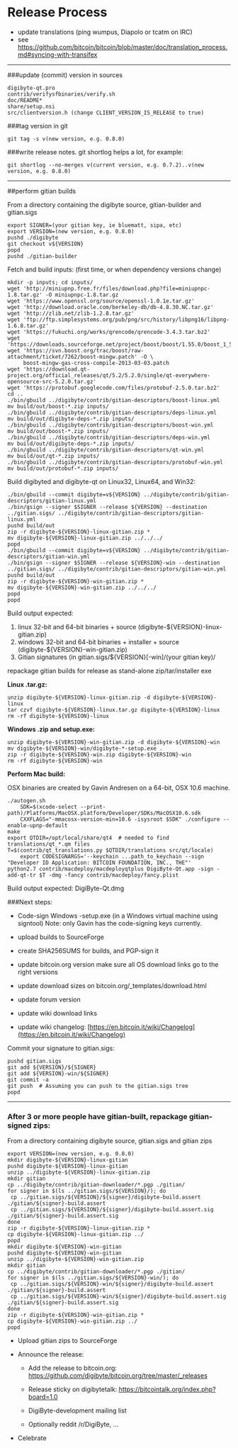 Release Process
====================

* update translations (ping wumpus, Diapolo or tcatm on IRC)
* see https://github.com/bitcoin/bitcoin/blob/master/doc/translation_process.md#syncing-with-transifex

* * *

###update (commit) version in sources


	digibyte-qt.pro
	contrib/verifysfbinaries/verify.sh
	doc/README*
	share/setup.nsi
	src/clientversion.h (change CLIENT_VERSION_IS_RELEASE to true)

###tag version in git

	git tag -s v(new version, e.g. 0.8.0)

###write release notes. git shortlog helps a lot, for example:

	git shortlog --no-merges v(current version, e.g. 0.7.2)..v(new version, e.g. 0.8.0)

* * *

##perform gitian builds

 From a directory containing the digibyte source, gitian-builder and gitian.sigs
  
	export SIGNER=(your gitian key, ie bluematt, sipa, etc)
	export VERSION=(new version, e.g. 0.8.0)
	pushd ./digibyte
	git checkout v${VERSION}
	popd
	pushd ./gitian-builder

 Fetch and build inputs: (first time, or when dependency versions change)

	mkdir -p inputs; cd inputs/
	wget 'http://miniupnp.free.fr/files/download.php?file=miniupnpc-1.8.tar.gz' -O miniupnpc-1.8.tar.gz
	wget 'https://www.openssl.org/source/openssl-1.0.1e.tar.gz'
	wget 'http://download.oracle.com/berkeley-db/db-4.8.30.NC.tar.gz'
	wget 'http://zlib.net/zlib-1.2.8.tar.gz'
	wget 'ftp://ftp.simplesystems.org/pub/png/src/history/libpng16/libpng-1.6.8.tar.gz'
	wget 'https://fukuchi.org/works/qrencode/qrencode-3.4.3.tar.bz2'
	wget 'https://downloads.sourceforge.net/project/boost/boost/1.55.0/boost_1_55_0.tar.bz2'
	wget 'https://svn.boost.org/trac/boost/raw-attachment/ticket/7262/boost-mingw.patch' -O \ 
	     boost-mingw-gas-cross-compile-2013-03-03.patch
	wget 'https://download.qt-project.org/official_releases/qt/5.2/5.2.0/single/qt-everywhere-opensource-src-5.2.0.tar.gz'
	wget 'https://protobuf.googlecode.com/files/protobuf-2.5.0.tar.bz2'
	cd ..
	./bin/gbuild ../digibyte/contrib/gitian-descriptors/boost-linux.yml
	mv build/out/boost-*.zip inputs/
	./bin/gbuild ../digibyte/contrib/gitian-descriptors/deps-linux.yml
	mv build/out/digibyte-deps-*.zip inputs/
	./bin/gbuild ../digibyte/contrib/gitian-descriptors/boost-win.yml
	mv build/out/boost-*.zip inputs/
	./bin/gbuild ../digibyte/contrib/gitian-descriptors/deps-win.yml
	mv build/out/digibyte-deps-*.zip inputs/
	./bin/gbuild ../digibyte/contrib/gitian-descriptors/qt-win.yml
	mv build/out/qt-*.zip inputs/
	./bin/gbuild ../digibyte/contrib/gitian-descriptors/protobuf-win.yml
	mv build/out/protobuf-*.zip inputs/

 Build digibyted and digibyte-qt on Linux32, Linux64, and Win32:
  
	./bin/gbuild --commit digibyte=v${VERSION} ../digibyte/contrib/gitian-descriptors/gitian-linux.yml
	./bin/gsign --signer $SIGNER --release ${VERSION} --destination ../gitian.sigs/ ../digibyte/contrib/gitian-descriptors/gitian-linux.yml
	pushd build/out
	zip -r digibyte-${VERSION}-linux-gitian.zip *
	mv digibyte-${VERSION}-linux-gitian.zip ../../../
	popd
	./bin/gbuild --commit digibyte=v${VERSION} ../digibyte/contrib/gitian-descriptors/gitian-win.yml
	./bin/gsign --signer $SIGNER --release ${VERSION}-win --destination ../gitian.sigs/ ../digibyte/contrib/gitian-descriptors/gitian-win.yml
	pushd build/out
	zip -r digibyte-${VERSION}-win-gitian.zip *
	mv digibyte-${VERSION}-win-gitian.zip ../../../
	popd
	popd

  Build output expected:

  1. linux 32-bit and 64-bit binaries + source (digibyte-${VERSION}-linux-gitian.zip)
  2. windows 32-bit and 64-bit binaries + installer + source (digibyte-${VERSION}-win-gitian.zip)
  3. Gitian signatures (in gitian.sigs/${VERSION}[-win]/(your gitian key)/

repackage gitian builds for release as stand-alone zip/tar/installer exe

**Linux .tar.gz:**

	unzip digibyte-${VERSION}-linux-gitian.zip -d digibyte-${VERSION}-linux
	tar czvf digibyte-${VERSION}-linux.tar.gz digibyte-${VERSION}-linux
	rm -rf digibyte-${VERSION}-linux

**Windows .zip and setup.exe:**

	unzip digibyte-${VERSION}-win-gitian.zip -d digibyte-${VERSION}-win
	mv digibyte-${VERSION}-win/digibyte-*-setup.exe .
	zip -r digibyte-${VERSION}-win.zip digibyte-${VERSION}-win
	rm -rf digibyte-${VERSION}-win

**Perform Mac build:**

  OSX binaries are created by Gavin Andresen on a 64-bit, OSX 10.6 machine.

	./autogen.sh
        SDK=$(xcode-select --print-path)/Platforms/MacOSX.platform/Developer/SDKs/MacOSX10.6.sdk
        CXXFLAGS="-mmacosx-version-min=10.6 -isysroot $SDK" ./configure --enable-upnp-default
	make
	export QTDIR=/opt/local/share/qt4  # needed to find translations/qt_*.qm files
	T=$(contrib/qt_translations.py $QTDIR/translations src/qt/locale)
        export CODESIGNARGS='--keychain ...path_to_keychain --sign "Developer ID Application: BITCOIN FOUNDATION, INC., THE"'
	python2.7 contrib/macdeploy/macdeployqtplus DigiByte-Qt.app -sign -add-qt-tr $T -dmg -fancy contrib/macdeploy/fancy.plist

 Build output expected: DigiByte-Qt.dmg

###Next steps:

* Code-sign Windows -setup.exe (in a Windows virtual machine using signtool)
 Note: only Gavin has the code-signing keys currently.

* upload builds to SourceForge

* create SHA256SUMS for builds, and PGP-sign it

* update bitcoin.org version
  make sure all OS download links go to the right versions
  
* update download sizes on bitcoin.org/_templates/download.html

* update forum version

* update wiki download links

* update wiki changelog: [https://en.bitcoin.it/wiki/Changelog](https://en.bitcoin.it/wiki/Changelog)

Commit your signature to gitian.sigs:

	pushd gitian.sigs
	git add ${VERSION}/${SIGNER}
	git add ${VERSION}-win/${SIGNER}
	git commit -a
	git push  # Assuming you can push to the gitian.sigs tree
	popd

-------------------------------------------------------------------------

### After 3 or more people have gitian-built, repackage gitian-signed zips:

From a directory containing digibyte source, gitian.sigs and gitian zips

	export VERSION=(new version, e.g. 0.8.0)
	mkdir digibyte-${VERSION}-linux-gitian
	pushd digibyte-${VERSION}-linux-gitian
	unzip ../digibyte-${VERSION}-linux-gitian.zip
	mkdir gitian
	cp ../digibyte/contrib/gitian-downloader/*.pgp ./gitian/
	for signer in $(ls ../gitian.sigs/${VERSION}/); do
	 cp ../gitian.sigs/${VERSION}/${signer}/digibyte-build.assert ./gitian/${signer}-build.assert
	 cp ../gitian.sigs/${VERSION}/${signer}/digibyte-build.assert.sig ./gitian/${signer}-build.assert.sig
	done
	zip -r digibyte-${VERSION}-linux-gitian.zip *
	cp digibyte-${VERSION}-linux-gitian.zip ../
	popd
	mkdir digibyte-${VERSION}-win-gitian
	pushd digibyte-${VERSION}-win-gitian
	unzip ../digibyte-${VERSION}-win-gitian.zip
	mkdir gitian
	cp ../digibyte/contrib/gitian-downloader/*.pgp ./gitian/
	for signer in $(ls ../gitian.sigs/${VERSION}-win/); do
	 cp ../gitian.sigs/${VERSION}-win/${signer}/digibyte-build.assert ./gitian/${signer}-build.assert
	 cp ../gitian.sigs/${VERSION}-win/${signer}/digibyte-build.assert.sig ./gitian/${signer}-build.assert.sig
	done
	zip -r digibyte-${VERSION}-win-gitian.zip *
	cp digibyte-${VERSION}-win-gitian.zip ../
	popd

- Upload gitian zips to SourceForge

- Announce the release:

  - Add the release to bitcoin.org: https://github.com/digibyte/bitcoin.org/tree/master/_releases

  - Release sticky on digibytetalk: https://bitcointalk.org/index.php?board=1.0

  - DigiByte-development mailing list

  - Optionally reddit /r/DigiByte, ...

- Celebrate 
